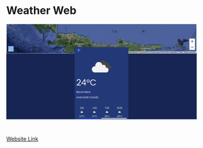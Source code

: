 <h1>Weather Web</h1>
<img src="./mapaja.png">

#

<a href="https://lexbndct.github.io/weatherApp/">Website Link</a>

